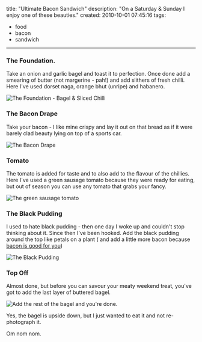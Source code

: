 title: "Ultimate Bacon Sandwich"
description: "On a Saturday & Sunday I enjoy one of these beauties."
created: 2010-10-01 07:45:16
tags:
  - food
  - bacon
  - sandwich
---

###  The Foundation.

Take an onion and garlic bagel and toast it to perfection. Once done add a smearing of butter (not margerine - pah!) and add slithers of fresh chilli. Here I've used dorset naga, orange bhut (unripe) and habanero.

![The Foundation - Bagel &amp; Sliced Chilli](/media/2010/10/01/blogimage/The_Foundation___Bagel___Sliced_Chilli.850x600.jpg)

### The Bacon Drape

Take your bacon - I like mine crispy and lay it out on that bread as if it were barely clad beauty lying on top of a sports car.

![The Bacon Drape ](/media/2010/10/01/blogimage/The_Bacon_Drape_.850x600.jpg)

### Tomato

The tomato is added for taste and to also add to the flavour of the chillies. Here I've used a green sausage tomato because they were ready for eating, but out of season you can use any tomato that grabs your fancy. 

![The green sausage tomato](/media/2010/10/01/blogimage/The_green_sausage_tomato.850x600.jpg)

### The Black Pudding 

I used to hate black pudding - then one day I woke up and couldn't stop thinking about it. Since then I've been hooked.  Add the black pudding around the top like petals on a plant ( and add a little more bacon because [bacon is good for you][1])

![The Black Pudding](/media/2010/10/01/blogimage/The_Black_Pudding.850x600.jpg)

### Top Off

Almost done, but before you can savour your meaty weekend treat, you've  got to add the last layer of buttered bagel.

![Add the rest of the bagel and you're done.](/media/2010/10/01/blogimage/Add_the_rest_of_the_bagel_and_you_re_done.850x600.jpg)

Yes, the bagel is upside down, but I just wanted to eat it and not re-photograph it.

Om nom nom.


[1]: http://www.youtube.com/watch?v=2T_obaO46Bo&feature=player_embedded#t=0m09s "bacon is good for you"